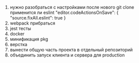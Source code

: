 1. нужно разобраться с настройками после нового git clone применится ли eslint
   "editor.codeActionsOnSave": { "source.fixAll.eslint": true }
2. webpack прибраться
3. jest тесты
4. docker
5. минификация pkg
6. верстка
7. вынести общую часть проекта в отдельный репозиторий
8. объединить запуск клиента и сервера для production
